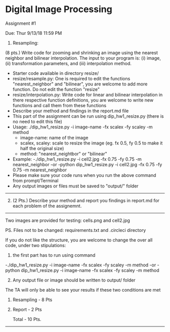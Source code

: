 # Digital Image Processing 
Assignment #1

Due: Thur 9/13/18 11:59 PM

1. Resampling:

(8 pts.) Write code for zooming and shrinking an image using the nearest neighbor and bilinear interpolation. The input to your program is: (i) image, (ii) transformation parameters, and (iii) interpolation method.
 
  - Starter code available in directory resize/      
  - resize/resample.py: One is required to edit the functions "nearest_neighbor" and "bilinear", you are welcome to add more       function. Do not edit the function "resize"
  - resize/interpolation.py: Write code for linear and bilinear interpolation in there respective function definitions, you are welcome to write new functions and call them from these functions
  - Describe your method and findings in the report.md file
  - This part of the assignment can be run using dip_hw1_resize.py (there is no need to edit this file)
  - Usage: ./dip_hw1_resize.py -i image-name -fx scalex -fy scaley -m method                   
       - image-name: name of the image
       - scalex, scaley: scale to resize the image (eg. fx 0.5, fy 0.5 to make it half the original size)
       - method: "nearest_neightbor" or "bilinear" 
  - Example: -./dip_hw1_resize.py -i cell2.jpg -fx 0.75 -fy 0.75 -m nearest_neighbor
             -or 
             -python dip_hw1_resize.py -i cell2.jpg -fx 0.75 -fy 0.75 -m nearest_neighbor
  - Please make sure your code runs when you run the above command from prompt/Terminal
  - Any output images or files must be saved to "output/" folder
  
----------------------
2. (2 Pts.) Describe your method and report you findings in report.md for each problem of the assignemnt.

----------------------
Two images are provided for testing: cells.png and cell2.jpg
  
PS. Files not to be changed: requirements.txt and .circleci directory 

If you do not like the structure, you are welcome to change the over all code, under two stipulations:

1. the first part has to run using command

 -./dip_hw1_resize.py -i image-name -fx scalex -fy scaley -m method
 -or
 -python dip_hw1_resize.py -i image-name -fx scalex -fy scaley -m method
  
2. Any output file or image should be written to output/ folder

The TA will only be able to see your results if these two conditions are met

1. Resampling      - 8 Pts
3. Report          - 2 Pts

    Total          - 10 Pts.

----------------------
